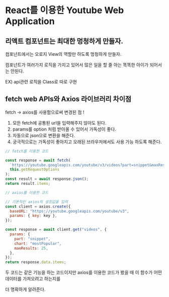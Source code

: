 # React를 이용한 Youtube Web Application

## 리액트 컴포넌트는 최대한 멍청하게 만들자.

컴포넌트에서는 오로지 View의 역할만 하도록 멍청하게 만들자.

컴포넌트가 여러가지 로직을 가지고 있어서 많은 일을 할 줄 아는 똑똑한 아이가 되어서는 안된다.

EX) api관련 로직을 Class로 따로 구현

## fetch web APIs와 Axios 라이브러리 차이점

fetch -> axios를 사용함으로써 변경된 점 !

1. 모든 fetch에 공통된 url을 입력해주지 않아도 된다.
2. params를 option 처럼 받아올 수 있어서 가독성이 좋다.
3. 자동으로 json으로 변환을 해준다.
4. 궁극적으로는 가독성이 좋아지고 오래된 브라우저에서도 사용 가능 하도록 해준다.

```js
// fetch를 이용한 코드

const response = await fetch(
  `https://youtube.googleapis.com/youtube/v3/videos?part=snippet&maxResults=25&chart=mostPopular&videoCategoryId=17&key=${this.key}`,
  this.getRequestOptions
);
const result = await response.json();
return result.items;

// axios를 이용한 코드

// 기본적인 axios의 설정값을 입력
const client = axios.create({
  baseURL: "https://youtube.googleapis.com/youtube/v3",
  params: { key: key },
});

const response = await client.get("videos", {
  params: {
    part: "snippet",
    chart: "mostPopular",
    maxResults: 25,
  },
});
return response.data.items;
```

두 코드는 같은 기능을 하는 코드이지만 axios를 이용한 코드가 봤을 때 이 함수가 어떤 데이터를 가져오려고 하는지를

더 명확하게 알려준다.

